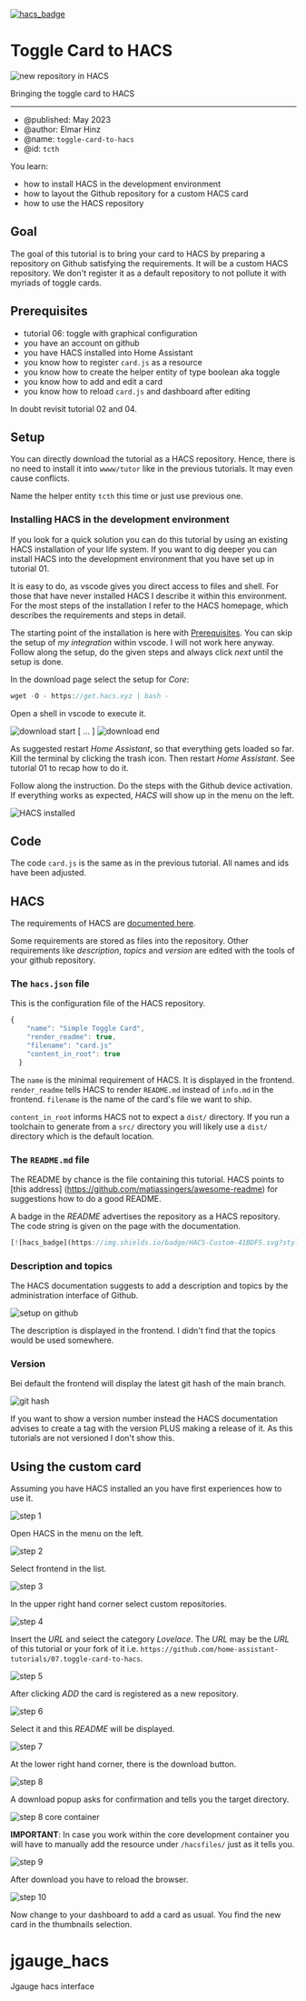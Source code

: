 [![hacs_badge](https://img.shields.io/badge/HACS-Custom-41BDF5.svg?style=for-the-badge)](https://github.com/hacs/integration)

# Toggle Card to HACS

![new repository in HACS](img/title-image.png)

Bringing the toggle card to HACS

***

* @published: May 2023
* @author: Elmar Hinz
* @name: `toggle-card-to-hacs`
* @id: `tcth`

You learn:

* how to install HACS in the development environment
* how to layout the Github repository for a custom HACS card
* how to use the HACS repository

## Goal

The goal of this tutorial is to bring your card to HACS by preparing a
repository on Github satisfying the requirements. It will be a custom HACS
repository. We don't register it as a default repository to not pollute it with
myriads of toggle cards.

## Prerequisites

* tutorial 06: toggle with graphical configuration
* you have an account on github
* you have HACS installed into Home Assistant
* you know how to register `card.js` as a resource
* you know how to create the helper entity of type boolean aka toggle
* you know how to add and edit a card
* you know how to reload `card.js` and dashboard after editing

In doubt revisit tutorial 02 and 04.

## Setup

You can directly download the tutorial as a HACS repository. Hence, there
is no need to install it into `wwww/tutor` like in the previous tutorials. It
may even cause conflicts.

Name the helper entity `tcth` this time or just use previous one.

### Installing HACS in the development environment

If you look for a quick solution you can do this tutorial by using an existing
HACS installation of your life system. If you want to dig deeper you can install
HACS into the development environment that you have set up in tutorial 01.

It is easy to do, as vscode gives you direct access to files and shell. For
those that have never installed HACS I describe it within this environment. For
the most steps of the installation I refer to the HACS homepage, which describes
the requirements and steps in detail.

The starting point of the installation is here with
[Prerequisites](https://hacs.xyz/docs/setup/prerequisites). You can skip the
setup of *my integration* within vscode. I will not work here anyway. Follow
along the setup, do the given steps and always click *next* until the setup is
done.

In the download page select the setup for *Core*:

```js
wget -O - https://get.hacs.xyz | bash -

```

Open a shell in vscode to execute it.

![download start](img/shell-download-start.png)
[ ... ]
![download end](img/shell-download-end.png)

As suggested restart *Home Assistant*, so that everything gets loaded so far.
Kill the terminal by clicking the trash icon. Then restart *Home Assistant*.
See tutorial 01 to recap how to do it.

Follow along the instruction. Do the steps with the Github device activation. If
everything works as expected, *HACS* will show up in the menu on the left.

![HACS installed](img/success.png)

## Code

The code `card.js` is the same as in the previous tutorial. All names and ids
have been adjusted.

## HACS

The requirements of HACS are [documented
here](https://hacs.xyz/docs/publish/start).

Some requirements are stored as files into the repository.  Other requirements
like *description*, *topics* and *version* are edited with the tools of your
github repository.

### The `hacs.json` file

This is the configuration file of the HACS repository.

```js
{
    "name": "Simple Toggle Card",
    "render_readme": true,
    "filename": "card.js"
    "content_in_root": true
  }
```

The `name` is the minimal requirement of HACS. It is displayed in the frontend.
`render_readme` tells HACS to render `README.md` instead of `info.md` in the
frontend. `filename` is the name of the card's file we want to ship.

`content_in_root` informs HACS not to expect a `dist/` directory.  If you run a
toolchain to generate from a `src/` directory you will likely use a `dist/`
directory which is the default location.

### The `README.md` file

The README by chance is the file containing this tutorial. HACS points to
[this address] (https://github.com/matiassingers/awesome-readme) for suggestions
how to do a good README.

A badge in the *README* advertises the repository as a HACS repository. The code
string is given on the page with the documentation.

```js
[![hacs_badge](https://img.shields.io/badge/HACS-Custom-41BDF5.svg?style=for-the-badge)](https://github.com/hacs/integration)
```

### Description and topics

The HACS documentation suggests to add a description and topics by the
administration interface of Github.

![setup on github](img/description-topcis.png)

The description is displayed in the frontend. I didn't find that the topics
would be used somewhere.

### Version

Bei default the frontend will display the latest git hash of the main branch.

![git hash](img/git-hash.png)

If you want to show a version number instead the HACS documentation advises
to create a tag with the version PLUS making a release of it.
As this tutorials are not versioned I don't show this.

## Using the custom card

Assuming you have HACS installed an you have first experiences how to use it.

![step 1](img/1-hacs-in-menu.png)

Open HACS in the menu on the left.

![step 2](img/2-frontend-selection.png)

Select frontend in the list.

![step 3](img/3-custom-repository-selection.png)

In the upper right hand corner select custom repositories.

![step 4](img/4-url-insertion.png)

Insert the *URL* and select the category *Lovelace*. The *URL* may be the *URL* of
this tutorial or your fork of it i.e. `https://github.com/home-assistant-tutorials/07.toggle-card-to-hacs`.

![step 5](img/5-new-repository.png)

After clicking *ADD* the card is registered as a new repository.

![step 6](img/6-readme.png)

Select it and this *README* will be displayed.

![step 7](img/7-downoad-button.png)

At the lower right hand corner, there is the download button.

![step 8](img/8-download-popup.png)

A download popup asks for confirmation and tells you the target directory.

![step 8 core container](img/hacsfiles.png)

**IMPORTANT**: In case you work within the core development container you will have
to manually add the resource under `/hacsfiles/` just as it tells you.

![step 9](img/9-reload-popup.png)

After download you have to reload the browser.

![step 10](img/10-custom-card-selection.png)

Now change to your dashboard to add a card as usual. You find the new
card in the thumbnails selection.

# jgauge_hacs
Jgauge hacs interface



